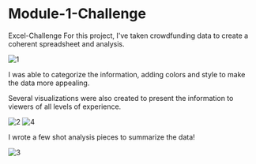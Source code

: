 # Module-1-Challenge
Excel-Challenge
For this project, I've taken crowdfunding data to create a coherent spreadsheet and analysis.

![1](https://github.com/hdkronke/excel-project/assets/117773492/46b651aa-b6f3-4c91-9b56-c56c3b0208fb)

I was able to categorize the information, adding colors and style to make the data more appealing.

Several visualizations were also created to present the information to viewers of all levels of experience.

![2](https://github.com/hdkronke/excel-project/assets/117773492/e913c912-acd1-4344-b6ff-db47a945ca7c)
![4](https://github.com/hdkronke/excel-project/assets/117773492/2ad8db37-a283-4a9a-812f-349a783f1afd)

I wrote a few shot analysis pieces to summarize the data!

![3](https://github.com/hdkronke/excel-project/assets/117773492/40d59414-30c0-4956-ace2-09978220d0f1)
